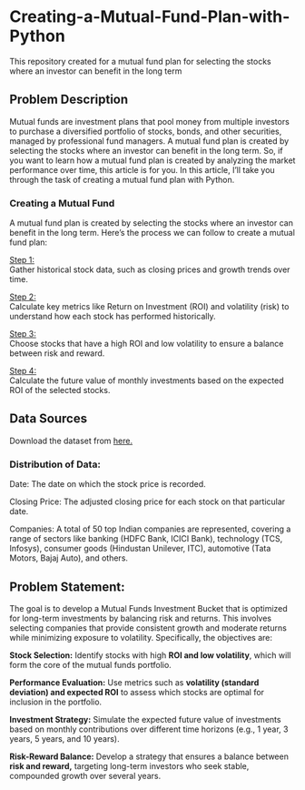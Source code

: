 # Creating-a-Mutual-Fund-Plan-with-Python
This repository created for a mutual fund plan for selecting the stocks where an investor can benefit in the long term

## Problem Description
Mutual funds are investment plans that pool money from multiple investors to purchase a diversified portfolio of stocks, bonds, and other securities, managed by professional fund managers. A mutual fund plan is created by selecting the stocks where an investor can benefit in the long term. So, if you want to learn how a mutual fund plan is created by analyzing the market performance over time, this article is for you. In this article, I’ll take you through the task of creating a mutual fund plan with Python.

### Creating a Mutual Fund
A mutual fund plan is created by selecting the stocks where an investor can benefit in the long term. Here’s the process we can follow to create a mutual fund plan:  

[Step 1:](https://github.com/sreedatta-v/Creating-a-Mutual-Fund-Plan-with-Python/blob/main/README.md)   
Gather historical stock data, such as closing prices and growth trends over time.  

[Step 2:](https://github.com/sreedatta-v/Creating-a-Mutual-Fund-Plan-with-Python/blob/main/README.md)  
Calculate key metrics like Return on Investment (ROI) and volatility (risk) to understand how each stock has performed historically.  

[Step 3:](https://github.com/sreedatta-v/Creating-a-Mutual-Fund-Plan-with-Python/blob/main/README.md)  
Choose stocks that have a high ROI and low volatility to ensure a balance between risk and reward.  

[Step 4:](https://github.com/sreedatta-v/Creating-a-Mutual-Fund-Plan-with-Python/blob/main/README.md)  
Calculate the future value of monthly investments based on the expected ROI of the selected stocks.   

## Data Sources 

Download the dataset from [here.](https://statso.io/mutual-funds-bucket-case-study/)

### Distribution of Data: 
Date: The date on which the stock price is recorded.  

Closing Price: The adjusted closing price for each stock on that particular date.  

Companies: A total of 50 top Indian companies are represented, covering a range of sectors like banking (HDFC Bank, ICICI Bank), technology (TCS, Infosys), consumer goods (Hindustan Unilever, ITC), automotive (Tata Motors, Bajaj Auto), and others.  

## Problem Statement: 
The goal is to develop a Mutual Funds Investment Bucket that is optimized for long-term investments by balancing risk and returns. This involves selecting companies that provide consistent growth and moderate returns while minimizing exposure to volatility. Specifically, the objectives are:  

<b>Stock Selection:</b> Identify stocks with high <b>ROI and low volatility</b>, which will form the core of the mutual funds portfolio.  

<b>Performance Evaluation:</b> Use metrics such as <b>volatility (standard deviation) and expected ROI</b> to assess which stocks are optimal for inclusion in the portfolio.  

<b>Investment Strategy:</b> Simulate the expected future value of investments based on monthly contributions over different time horizons (e.g., 1 year, 3 years, 5 years, and 10 years).  

<b>Risk-Reward Balance:</b> Develop a strategy that ensures a balance between <b>risk and reward,</b> targeting long-term investors who seek stable, compounded growth over several years.
